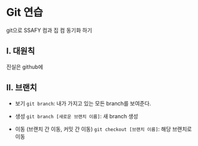 # Git 연습
git으로 SSAFY 컴과 집 컴 동기화 하기

## I. 대원칙
진실은 github에

## II. 브랜치
- 보기
`git branch`: 내가 가지고 있는 모든 branch를 보여준다.

- 생성
`git branch [새로운 브랜치 이름]`: 새 branch 생성

- 이동 (브랜치 간 이동, 커밋 간 이동)
`git checkout [브랜치 이름]`: 해당 브랜치로 이동